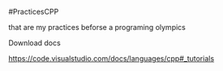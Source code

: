 #PracticesCPP 

that are my practices beforse a programing olympics 


Download docs 

https://code.visualstudio.com/docs/languages/cpp#_tutorials
